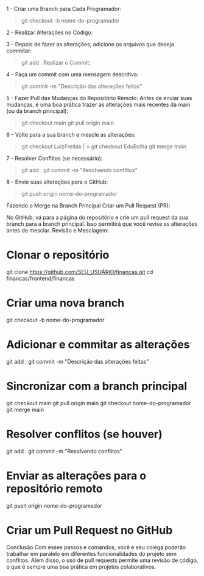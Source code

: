 1 - Criar uma Branch para Cada Programador:
> git checkout -b nome-do-programador

2 - Realizar Alterações no Código:

3 - Depois de fazer as alterações, adicione os arquivos que deseja commitar:
> git add .
Realizar o Commit:

4 - Faça um commit com uma mensagem descritiva:
> git commit -m "Descrição das alterações feitas"

5 - Fazer Pull das Mudanças do Repositório Remoto:
Antes de enviar suas mudanças, é uma boa prática trazer as alterações mais recentes da main (ou da branch principal):
> git checkout main
> git pull origin main

6 - Volte para a sua branch e mescle as alterações:
> git checkout LuizFreitas | > git checkout EduBolha
> git merge main

7 - Resolver Conflitos (se necessário):
> git add .
> git commit -m "Resolvendo conflitos"

8 - Envie suas alterações para o GitHub:
> git push origin nome-do-programador

Fazendo o Merge na Branch Principal
Criar um Pull Request (PR):

No GitHub, vá para a página do repositório e crie um pull request da sua branch para a branch principal. Isso permitirá que você revise as alterações antes de mesclar.
Revisão e Mesclagem:

# Clonar o repositório
git clone https://github.com/SEU_USUÁRIO/financas.git
cd financas/frontend/financas

# Criar uma nova branch
git checkout -b nome-do-programador

# Adicionar e commitar as alterações
git add .
git commit -m "Descrição das alterações feitas"

# Sincronizar com a branch principal
git checkout main
git pull origin main
git checkout nome-do-programador
git merge main

# Resolver conflitos (se houver)
git add .
git commit -m "Resolvendo conflitos"

# Enviar as alterações para o repositório remoto
git push origin nome-do-programador

# Criar um Pull Request no GitHub
Conclusão
Com esses passos e comandos, você e seu colega poderão trabalhar em paralelo em diferentes funcionalidades do projeto sem conflitos. Além disso, o uso de pull requests permite uma revisão de código, o que é sempre uma boa prática em projetos colaborativos.
